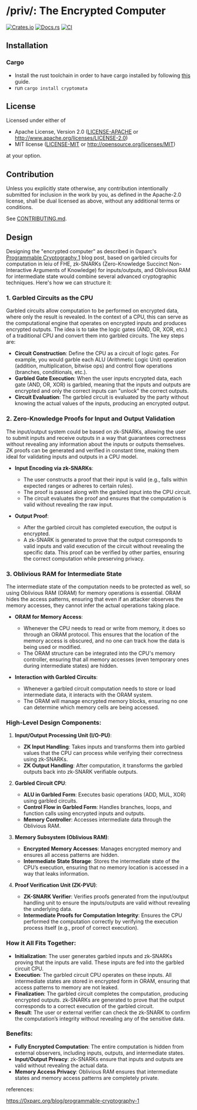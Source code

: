 # /priv/: The Encrypted Computer

[![Crates.io](https://img.shields.io/crates/v/cryptomata.svg)](https://crates.io/crates/cryptomata)
[![Docs.rs](https://docs.rs/cryptomata/badge.svg)](https://docs.rs/cryptomata)
[![CI](https://github.com/Gateway-DAO/cryptomata/workflows/CI/badge.svg)](https://github.com/Gateway-DAO/cryptomata/actions)

## Installation

### Cargo

* Install the rust toolchain in order to have cargo installed by following
  [this](https://www.rust-lang.org/tools/install) guide.
* run `cargo install cryptomata`

## License

Licensed under either of

 * Apache License, Version 2.0
   ([LICENSE-APACHE](LICENSE-APACHE) or http://www.apache.org/licenses/LICENSE-2.0)
 * MIT license
   ([LICENSE-MIT](LICENSE-MIT) or http://opensource.org/licenses/MIT)

at your option.

## Contribution

Unless you explicitly state otherwise, any contribution intentionally submitted
for inclusion in the work by you, as defined in the Apache-2.0 license, shall be
dual licensed as above, without any additional terms or conditions.

See [CONTRIBUTING.md](CONTRIBUTING.md).

## Design

Designing the "encrypted computer" as described in 0xparc's [Programmable Cryptography 1](https://0xparc.org/blog/programmable-cryptography-1) blog post, based on garbled circuits for computation in leiu of FHE, zk-SNARKs (Zero-Knowledge Succinct Non-Interactive Arguments of Knowledge) for inputs/outputs, and Oblivious RAM for intermediate state would combine several advanced cryptographic techniques. Here's how we can structure it:

### 1. **Garbled Circuits as the CPU**
   Garbled circuits allow computation to be performed on encrypted data, where only the result is revealed. In the context of a CPU, this can serve as the computational engine that operates on encrypted inputs and produces encrypted outputs. The idea is to take the logic gates (AND, OR, XOR, etc.) of a traditional CPU and convert them into garbled circuits. The key steps are:

   - **Circuit Construction**: Define the CPU as a circuit of logic gates. For example, you would garble each ALU (Arithmetic Logic Unit) operation (addition, multiplication, bitwise ops) and control flow operations (branches, conditionals, etc.).
   - **Garbled Gate Execution**: When the user inputs encrypted data, each gate (AND, OR, XOR) is garbled, meaning that the inputs and outputs are encrypted and only the correct inputs can "unlock" the correct outputs.
   - **Circuit Evaluation**: The garbled circuit is evaluated by the party without knowing the actual values of the inputs, producing an encrypted output.

### 2. **Zero-Knowledge Proofs for Input and Output Validation**
   The input/output system could be based on zk-SNARKs, allowing the user to submit inputs and receive outputs in a way that guarantees correctness without revealing any information about the inputs or outputs themselves. ZK proofs can be generated and verified in constant time, making them ideal for validating inputs and outputs in a CPU model.

   - **Input Encoding via zk-SNARKs**: 
     - The user constructs a proof that their input is valid (e.g., falls within expected ranges or adheres to certain rules).
     - The proof is passed along with the garbled input into the CPU circuit.
     - The circuit evaluates the proof and ensures that the computation is valid without revealing the raw input.

   - **Output Proof**:
     - After the garbled circuit has completed execution, the output is encrypted.
     - A zk-SNARK is generated to prove that the output corresponds to valid inputs and valid execution of the circuit without revealing the specific data. This proof can be verified by other parties, ensuring the correct computation while preserving privacy.

### 3. **Oblivious RAM for Intermediate State**
   The intermediate state of the computation needs to be protected as well, so using Oblivious RAM (ORAM) for memory operations is essential. ORAM hides the access patterns, ensuring that even if an attacker observes the memory accesses, they cannot infer the actual operations taking place.

   - **ORAM for Memory Access**: 
     - Whenever the CPU needs to read or write from memory, it does so through an ORAM protocol. This ensures that the location of the memory access is obscured, and no one can track how the data is being used or modified.
     - The ORAM structure can be integrated into the CPU's memory controller, ensuring that all memory accesses (even temporary ones during intermediate states) are hidden.
   
   - **Interaction with Garbled Circuits**: 
     - Whenever a garbled circuit computation needs to store or load intermediate data, it interacts with the ORAM system.
     - The ORAM will manage encrypted memory blocks, ensuring no one can determine which memory cells are being accessed.

### High-Level Design Components:
1. **Input/Output Processing Unit (I/O-PU)**:
   - **ZK Input Handling**: Takes inputs and transforms them into garbled values that the CPU can process while verifying their correctness using zk-SNARKs.
   - **ZK Output Handling**: After computation, it transforms the garbled outputs back into zk-SNARK verifiable outputs.

2. **Garbled Circuit CPU**:
   - **ALU in Garbled Form**: Executes basic operations (ADD, MUL, XOR) using garbled circuits.
   - **Control Flow in Garbled Form**: Handles branches, loops, and function calls using encrypted inputs and outputs.
   - **Memory Controller**: Accesses intermediate data through the Oblivious RAM.

3. **Memory Subsystem (Oblivious RAM)**:
   - **Encrypted Memory Accesses**: Manages encrypted memory and ensures all access patterns are hidden.
   - **Intermediate State Storage**: Stores the intermediate state of the CPU’s execution, ensuring that no memory location is accessed in a way that leaks information.

4. **Proof Verification Unit (ZK-PVU)**:
   - **ZK-SNARK Verifier**: Verifies proofs generated from the input/output handling unit to ensure the inputs/outputs are valid without revealing the underlying data.
   - **Intermediate Proofs for Computation Integrity**: Ensures the CPU performed the computation correctly by verifying the execution process itself (e.g., proof of correct execution).

### How it All Fits Together:
- **Initialization**: The user generates garbled inputs and zk-SNARKs proving that the inputs are valid. These inputs are fed into the garbled circuit CPU.
- **Execution**: The garbled circuit CPU operates on these inputs. All intermediate states are stored in encrypted form in ORAM, ensuring that access patterns to memory are not leaked.
- **Finalization**: The garbled circuit completes the computation, producing encrypted outputs. zk-SNARKs are generated to prove that the output corresponds to a correct execution of the garbled circuit.
- **Result**: The user or external verifier can check the zk-SNARK to confirm the computation’s integrity without revealing any of the sensitive data.

### Benefits:
- **Fully Encrypted Computation**: The entire computation is hidden from external observers, including inputs, outputs, and intermediate states.
- **Input/Output Privacy**: zk-SNARKs ensure that inputs and outputs are valid without revealing the actual data.
- **Memory Access Privacy**: Oblivious RAM ensures that intermediate states and memory access patterns are completely private.

references:

https://0xparc.org/blog/programmable-cryptography-1
